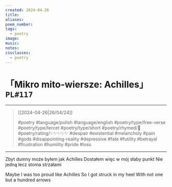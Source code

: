 ```yaml
---
created: 2024-04-26
title:
aliases:
poem_number:
tags:
  - poetry
image:
music:
notes:
cssclasses:
  - poetry
---
```

# 「Mikro mito-wiersze: Achilles」 `PL#117`

---

> [[2024-04-26|26/04/24]]
> 
> #poetry 
> #language/polish #language/english 
> #poetry/type/free-verse #poetry/type/tercet #poetry/type/short 
> #poetry/rhymed/🔴 
> #poetry/rating/✨✨✨✨✨ 
> #despair #existential #melancholy #pain #gods #disappointing-reality #depressive #fate #futility #betrayal #frustration #humility #pride #loss 

---

Zbyt dumny może byłem jak Achilles 
Dostałem więc w mój słaby punkt
Nie jedną lecz stoma strzałami

Maybe I was too proud like Achilles
So I got struck in my heel
With not one but a hundred arrows